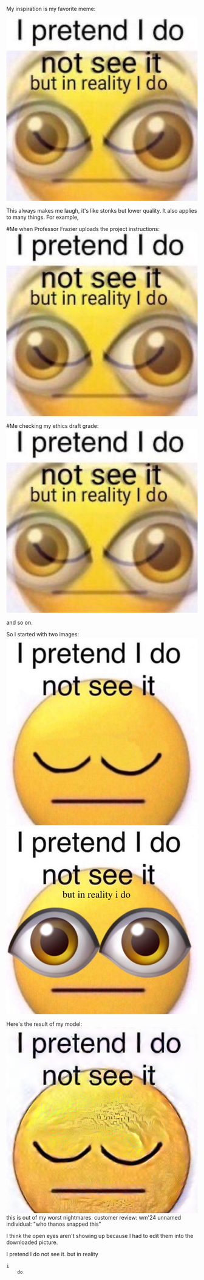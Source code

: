 My inspiration is my favorite meme:

![img_64.png](img_64.png)

This always makes me laugh, it's like stonks but lower quality. It also applies to many things.
For example,

#Me when Professor Frazier uploads the project instructions:
![img_65.png](img_65.png)

#Me checking my ethics draft grade:
![img_66.png](img_66.png)

and so on.

So I started with two images:
![img_68.png](img_68.png)
![img_67.png](img_67.png)

Here's the result of my model:
![img_69.png](img_69.png)
this is out of my worst nightmares. 
customer review: wm'24 unnamed individual: "who thanos snapped this"

I think the open eyes aren't showing up because I had to edit them into the downloaded picture.

I pretend I do not see it. but in reality

    i 
        do